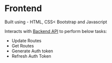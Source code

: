 # Frontend

Built using - HTML, CSS< Bootstrap and Javascript

Interacts with [Backend API](https://github.com/SmartWasteSegregatorAndRoutePlanner/Frontend) to perform below tasks:
* Update Routes
* Get Routes
* Generate Auth token
* Refresh Auth Token
